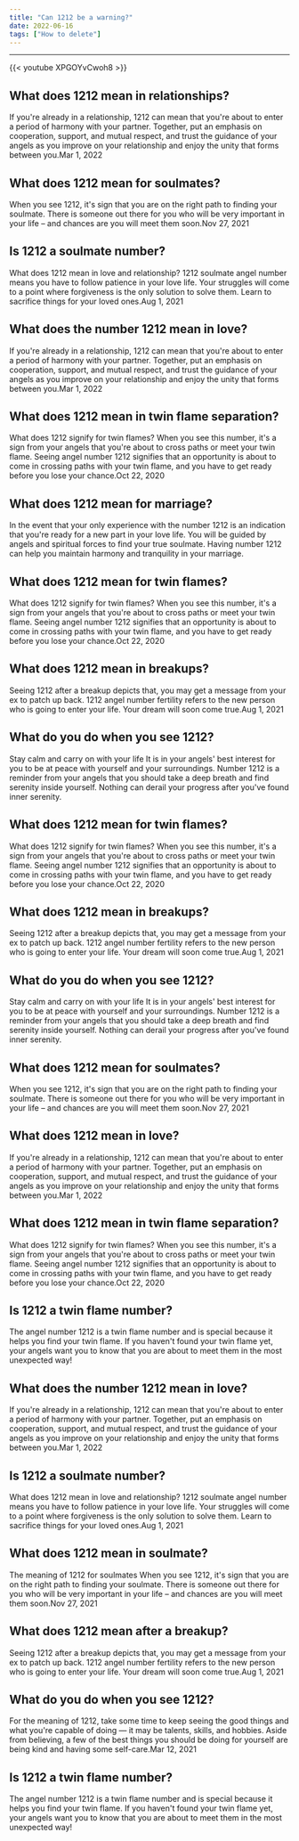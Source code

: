 ```yaml
---
title: "Can 1212 be a warning?"
date: 2022-06-16
tags: ["How to delete"]
---
```


---
{{< youtube XPGOYvCwoh8 >}}
## What does 1212 mean in relationships?
If you're already in a relationship, 1212 can mean that you're about to enter a period of harmony with your partner. Together, put an emphasis on cooperation, support, and mutual respect, and trust the guidance of your angels as you improve on your relationship and enjoy the unity that forms between you.Mar 1, 2022

## What does 1212 mean for soulmates?
When you see 1212, it's sign that you are on the right path to finding your soulmate. There is someone out there for you who will be very important in your life – and chances are you will meet them soon.Nov 27, 2021

## Is 1212 a soulmate number?
What does 1212 mean in love and relationship? 1212 soulmate angel number means you have to follow patience in your love life. Your struggles will come to a point where forgiveness is the only solution to solve them. Learn to sacrifice things for your loved ones.Aug 1, 2021

## What does the number 1212 mean in love?
If you're already in a relationship, 1212 can mean that you're about to enter a period of harmony with your partner. Together, put an emphasis on cooperation, support, and mutual respect, and trust the guidance of your angels as you improve on your relationship and enjoy the unity that forms between you.Mar 1, 2022

## What does 1212 mean in twin flame separation?
What does 1212 signify for twin flames? When you see this number, it's a sign from your angels that you're about to cross paths or meet your twin flame. Seeing angel number 1212 signifies that an opportunity is about to come in crossing paths with your twin flame, and you have to get ready before you lose your chance.Oct 22, 2020

## What does 1212 mean for marriage?
In the event that your only experience with the number 1212 is an indication that you're ready for a new part in your love life. You will be guided by angels and spiritual forces to find your true soulmate. Having number 1212 can help you maintain harmony and tranquility in your marriage.

## What does 1212 mean for twin flames?
What does 1212 signify for twin flames? When you see this number, it's a sign from your angels that you're about to cross paths or meet your twin flame. Seeing angel number 1212 signifies that an opportunity is about to come in crossing paths with your twin flame, and you have to get ready before you lose your chance.Oct 22, 2020

## What does 1212 mean in breakups?
Seeing 1212 after a breakup depicts that, you may get a message from your ex to patch up back. 1212 angel number fertility refers to the new person who is going to enter your life. Your dream will soon come true.Aug 1, 2021

## What do you do when you see 1212?
Stay calm and carry on with your life It is in your angels' best interest for you to be at peace with yourself and your surroundings. Number 1212 is a reminder from your angels that you should take a deep breath and find serenity inside yourself. Nothing can derail your progress after you've found inner serenity.

## What does 1212 mean for twin flames?
What does 1212 signify for twin flames? When you see this number, it's a sign from your angels that you're about to cross paths or meet your twin flame. Seeing angel number 1212 signifies that an opportunity is about to come in crossing paths with your twin flame, and you have to get ready before you lose your chance.Oct 22, 2020

## What does 1212 mean in breakups?
Seeing 1212 after a breakup depicts that, you may get a message from your ex to patch up back. 1212 angel number fertility refers to the new person who is going to enter your life. Your dream will soon come true.Aug 1, 2021

## What do you do when you see 1212?
Stay calm and carry on with your life It is in your angels' best interest for you to be at peace with yourself and your surroundings. Number 1212 is a reminder from your angels that you should take a deep breath and find serenity inside yourself. Nothing can derail your progress after you've found inner serenity.

## What does 1212 mean for soulmates?
When you see 1212, it's sign that you are on the right path to finding your soulmate. There is someone out there for you who will be very important in your life – and chances are you will meet them soon.Nov 27, 2021

## What does 1212 mean in love?
If you're already in a relationship, 1212 can mean that you're about to enter a period of harmony with your partner. Together, put an emphasis on cooperation, support, and mutual respect, and trust the guidance of your angels as you improve on your relationship and enjoy the unity that forms between you.Mar 1, 2022

## What does 1212 mean in twin flame separation?
What does 1212 signify for twin flames? When you see this number, it's a sign from your angels that you're about to cross paths or meet your twin flame. Seeing angel number 1212 signifies that an opportunity is about to come in crossing paths with your twin flame, and you have to get ready before you lose your chance.Oct 22, 2020

## Is 1212 a twin flame number?
The angel number 1212 is a twin flame number and is special because it helps you find your twin flame. If you haven't found your twin flame yet, your angels want you to know that you are about to meet them in the most unexpected way!

## What does the number 1212 mean in love?
If you're already in a relationship, 1212 can mean that you're about to enter a period of harmony with your partner. Together, put an emphasis on cooperation, support, and mutual respect, and trust the guidance of your angels as you improve on your relationship and enjoy the unity that forms between you.Mar 1, 2022

## Is 1212 a soulmate number?
What does 1212 mean in love and relationship? 1212 soulmate angel number means you have to follow patience in your love life. Your struggles will come to a point where forgiveness is the only solution to solve them. Learn to sacrifice things for your loved ones.Aug 1, 2021

## What does 1212 mean in soulmate?
The meaning of 1212 for soulmates When you see 1212, it's sign that you are on the right path to finding your soulmate. There is someone out there for you who will be very important in your life – and chances are you will meet them soon.Nov 27, 2021

## What does 1212 mean after a breakup?
Seeing 1212 after a breakup depicts that, you may get a message from your ex to patch up back. 1212 angel number fertility refers to the new person who is going to enter your life. Your dream will soon come true.Aug 1, 2021

## What do you do when you see 1212?
For the meaning of 1212, take some time to keep seeing the good things and what you're capable of doing — it may be talents, skills, and hobbies. Aside from believing, a few of the best things you should be doing for yourself are being kind and having some self-care.Mar 12, 2021

## Is 1212 a twin flame number?
The angel number 1212 is a twin flame number and is special because it helps you find your twin flame. If you haven't found your twin flame yet, your angels want you to know that you are about to meet them in the most unexpected way!

